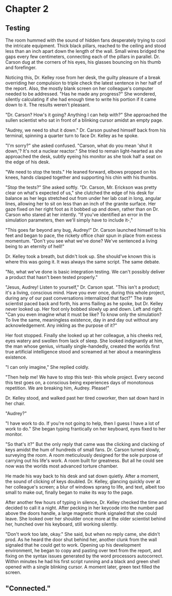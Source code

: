 # Chapter 2
## Testing

The room hummed with the sound of hidden fans desperately trying to cool the intricate equipment. Thick black pillars, reached to the ceiling and stood less than an inch apart down the length of the wall. Small wires bridged the gaps every few centimeters, connecting each of the pillars in parallel. Dr. Carson dug at the corners of his eyes, his glasses bouncing on his thumb and forefinger. 

Noticing this, Dr. Kelley rose from her desk, the guilty pleasure of a break overriding her compulsion to triple check the latest sentence in her half of the report. Also, the mostly blank screen on her colleague's computer needed to be addressed. "Has he made any progress?" She wondered, silently calculating if she had enough time to write his portion if it came down to it. The results weren't pleasant.

"Dr. Carson? How's it going? Anything I can help with?" She approached the sullen scientist who sat in front of a blinking cursor amidst an empty page. 

"Audrey, we need to shut it down." Dr. Carson pushed himself back from his terminal, spinning a quarter turn to face Dr. Kelley as he spoke.

"I'm sorry?" she asked confused. "Carson, what do you mean 'shut it down,'? It's not a nuclear reactor." She tried to remain light-hearted as she approached the desk, subtly eyeing his monitor as she took half a seat on the edge of his desk.

"We need to stop the tests." He leaned forward, elbows propped on his knees, hands clasped together and supporting his chin with his thumbs. 

"Stop the tests?" She asked softly. "Dr. Carson, Mr. Erickson was pretty clear on what's expected of us," she clutched the edge of his desk for balance as her legs stretched out from under her lab coat in long, angular lines, allowing her to sit on less than an inch of the granite surface. Her gaze fixed on her right foot as it bobbed up and down, rather than on Dr. Carson who stared at her intently. "If you've identified an error in the simulation parameters, then we'll simply have to include it-,"

"This goes far beyond any bug, Audrey!" Dr. Carson launched himself to his feet and began to pace, the rickety office chair spun in place from excess momentum. "Don't you see what we've done? We've sentenced a living being to an eternity of hell!" 

Dr. Kelley took a breath, but didn't look up. She should've known this is where this was going it. It was always the same script. The same debate.

"No, what we've done is basic integration testing. We can't possibly deliver a product that hasn't been tested properly."

"Jesus, Audrey! Listen to yourself," Dr. Carson spat. "This isn't a product; it's a living, conscious mind. Have you ever once, during this whole project, during any of our past conversations internalized that fact?" The irate scientist paced back and forth, his arms flailing as he spoke, but Dr. Kelley never looked up. Her foot only bobbed slowly up and down. Left and right. "Can you even imagine what it must be like? To know only the simulation? To live the same, meaningless existence, day in and day out without any acknowledgement. Any inkling as the purpose of it?"

Her foot stopped. Finally she looked up at her colleague, a his cheeks red, eyes watery and swollen from lack of sleep. She looked indignantly at him, the man whose genius, virtually single-handedly,  created the worlds first true artificial intelligence stood and screamed at her about a meaningless existence.

"I can only imagine," She replied coldly.

"Then help me! We have to stop this test- this whole project. Every second this test goes on, a conscious being experiences days of monotonous repetition. We are breaking him, Audrey. Please!"

Dr. Kelley stood, and walked past her tired coworker, then sat down hard in her chair.

"Audrey?"

"I have work to do. If you're not going to help, then I guess I have a lot of work to do." She began typing frantically on her keyboard, eyes fixed to her monitor.

"So that's it?" But the only reply that came was the clicking and clacking of keys amidst the hum of hundreds of small fans. Dr. Carson turned slowly, surveying the room. A room meticulously designed for the sole purpose of carrying out his life's work. A room built for greatness. But all he could see now was the worlds most advanced torture chamber.

He made his way back to his desk and sat down quietly. After a moment, the sound of clicking of keys doubled. Dr. Kelley, glancing quickly over at her colleague's screen; a blur of windows sprang to life, and text, albeit too small to make out, finally began to make its way to the page. 

After another few hours of typing in silence, Dr. Kelley checked the time and decided to call it a night. After pecking in her keycode into the number pad above the doors handle, a large magnetic thunk signaled that she could leave. She looked over her shoulder once more at the older scientist behind her, hunched over his keyboard, still working silently. 

"Don't work too late, okay." She said, but when no reply came, she didn't prod. As he heard the door shut behind her, another clunk from the wall signaled that he could get to work. Opening up his development environment, he began to copy and pasting over text from the report, and fixing on the syntax issues generated by the word processors autocorrect. Within minutes he had his first script running and a black and green shell opened with a single blinking cursor. A moment later, green text filled the screen.

"Connected." 
---






